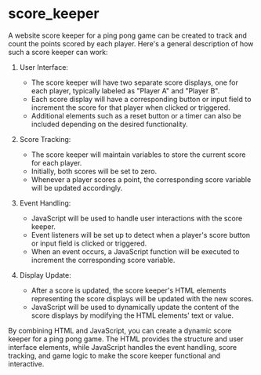 # score_keeper
A website score keeper for a ping pong game can be created to track and count the points scored by each player. Here's a general description of how such a score keeper can work:

1. User Interface:
   - The score keeper will have two separate score displays, one for each player, typically labeled as "Player A" and "Player B".
   - Each score display will have a corresponding button or input field to increment the score for that player when clicked or triggered.
   - Additional elements such as a reset button or a timer can also be included depending on the desired functionality.

2. Score Tracking:
   - The score keeper will maintain variables to store the current score for each player.
   - Initially, both scores will be set to zero.
   - Whenever a player scores a point, the corresponding score variable will be updated accordingly.

3. Event Handling:
   - JavaScript will be used to handle user interactions with the score keeper.
   - Event listeners will be set up to detect when a player's score button or input field is clicked or triggered.
   - When an event occurs, a JavaScript function will be executed to increment the corresponding score variable.

4. Display Update:
   - After a score is updated, the score keeper's HTML elements representing the score displays will be updated with the new scores.
   - JavaScript will be used to dynamically update the content of the score displays by modifying the HTML elements' text or value.

By combining HTML and JavaScript, you can create a dynamic score keeper for a ping pong game. The HTML provides the structure and user interface elements, while JavaScript handles the event handling, score tracking, and game logic to make the score keeper functional and interactive.
